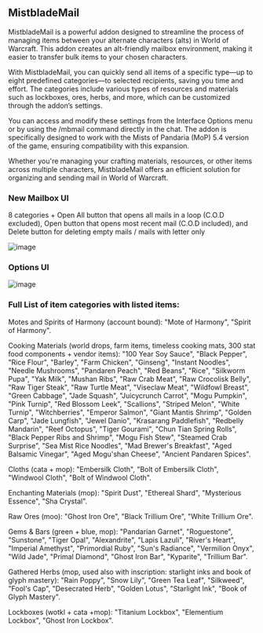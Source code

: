 ## MistbladeMail

MistbladeMail is a powerful addon designed to streamline the process of managing items between your alternate characters (alts) in World of Warcraft. This addon creates an alt-friendly mailbox environment, making it easier to transfer bulk items to your chosen characters.

With MistbladeMail, you can quickly send all items of a specific type—up to eight predefined categories—to selected recipients, saving you time and effort. The categories include various types of resources and materials such as lockboxes, ores, herbs, and more, which can be customized through the addon’s settings.

You can access and modify these settings from the Interface Options menu or by using the /mbmail command directly in the chat. The addon is specifically designed to work with the Mists of Pandaria (MoP) 5.4 version of the game, ensuring compatibility with this expansion.

Whether you're managing your crafting materials, resources, or other items across multiple characters, MistbladeMail offers an efficient solution for organizing and sending mail in World of Warcraft.



### New Mailbox UI 


8 categories + Open All button that opens all mails in a loop (C.O.D excluded), Open button that opens most recent mail (C.O.D included), and Delete button for deleting empty mails / mails with letter only

![image](https://github.com/user-attachments/assets/eb890e86-77b4-4753-9611-e299d77dad4a)

### Options UI

![image](https://github.com/user-attachments/assets/d62c9844-134c-4313-b9ab-c2ad9374279e)

### Full List of item categories with listed items:


Motes and Spirits of Harmony (account bound): "Mote of Harmony", "Spirit of Harmony".


Cooking Materials (world drops, farm items, timeless cooking mats, 300 stat food components + vendor items): "100 Year Soy Sauce", "Black Pepper", "Rice Flour", "Barley", "Farm Chicken", "Ginseng", "Instant Noodles", "Needle Mushrooms", "Pandaren Peach", "Red Beans", "Rice", "Silkworm Pupa", "Yak Milk", "Mushan Ribs", "Raw Crab Meat", "Raw Crocolisk Belly", "Raw Tiger Steak", "Raw Turtle Meat", "Viseclaw Meat", "Wildfowl Breast", "Green Cabbage", "Jade Squash", "Juicycrunch Carrot", "Mogu Pumpkin", "Pink Turnip", "Red Blossom Leek", "Scallions", "Striped Melon", "White Turnip", "Witchberries", "Emperor Salmon", "Giant Mantis Shrimp", "Golden Carp", "Jade Lungfish", "Jewel Danio", "Krasarang Paddlefish", "Redbelly Mandarin", "Reef Octopus", "Tiger Gourami", "Chun Tian Spring Rolls", "Black Pepper Ribs and Shrimp", "Mogu Fish Stew", "Steamed Crab Surprise", "Sea Mist Rice Noodles", "Mad Brewer's Breakfast", "Aged Balsamic Vinegar", "Aged Mogu'shan Cheese", "Ancient Pandaren Spices".


Cloths (cata + mop): "Embersilk Cloth", "Bolt of Embersilk Cloth", "Windwool Cloth", "Bolt of Windwool Cloth".


Enchanting Materials (mop): "Spirit Dust", "Ethereal Shard", "Mysterious Essence", "Sha Crystal".


Raw Ores (moo): "Ghost Iron Ore", "Black Trillium Ore", "White Trillium Ore".


Gems & Bars (green + blue, mop): "Pandarian Garnet", "Roguestone", "Sunstone", "Tiger Opal", "Alexandrite", "Lapis Lazuli", "River's Heart", "Imperial Amethyst", "Primordial Ruby", "Sun's Radiance", "Vermilion Onyx", "Wild Jade", "Primal Diamond", "Ghost Iron Bar", "Kyparite", "Trillium Bar".


Gathered Herbs (mop, used also with inscription: starlight inks and book of glyph mastery): "Rain Poppy", "Snow Lily", "Green Tea Leaf", "Silkweed", "Fool's Cap", "Desecrated Herb", "Golden Lotus", "Starlight Ink", "Book of Glyph Mastery".


Lockboxes (wotkl + cata  +mop): "Titanium Lockbox", "Elementium Lockbox", "Ghost Iron Lockbox".




